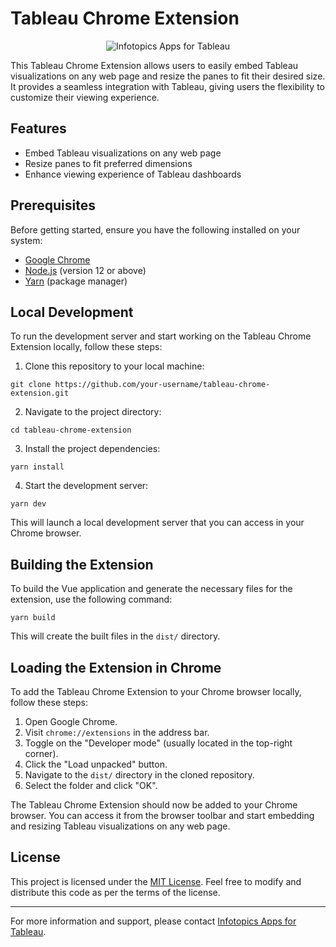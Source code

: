 # Tableau Chrome Extension

<p align="center">
  <img src="https://appsfortableau.infotopics.com/wp-content/uploads/2020/10/Infotopics-Apps-for-Tableau-logo-275x100-1.svg" alt="Infotopics Apps for Tableau" />
</p>

This Tableau Chrome Extension allows users to easily embed Tableau visualizations on any web page and resize the panes to fit their desired size. It provides a seamless integration with Tableau, giving users the flexibility to customize their viewing experience.

## Features

- Embed Tableau visualizations on any web page
- Resize panes to fit preferred dimensions
- Enhance viewing experience of Tableau dashboards

## Prerequisites

Before getting started, ensure you have the following installed on your system:

- [Google Chrome](https://www.google.com/chrome/)
- [Node.js](https://nodejs.org/en/) (version 12 or above)
- [Yarn](https://yarnpkg.com/) (package manager)

## Local Development

To run the development server and start working on the Tableau Chrome Extension locally, follow these steps:

1. Clone this repository to your local machine:

```shell
git clone https://github.com/your-username/tableau-chrome-extension.git
```

2. Navigate to the project directory:

```shell
cd tableau-chrome-extension
```

3. Install the project dependencies:

```shell
yarn install
```

4. Start the development server:

```shell
yarn dev
```

This will launch a local development server that you can access in your Chrome browser.

## Building the Extension

To build the Vue application and generate the necessary files for the extension, use the following command:

```shell
yarn build
```

This will create the built files in the `dist/` directory.

## Loading the Extension in Chrome

To add the Tableau Chrome Extension to your Chrome browser locally, follow these steps:

1. Open Google Chrome.
2. Visit `chrome://extensions` in the address bar.
3. Toggle on the "Developer mode" (usually located in the top-right corner).
4. Click the "Load unpacked" button.
5. Navigate to the `dist/` directory in the cloned repository.
6. Select the folder and click "OK".

The Tableau Chrome Extension should now be added to your Chrome browser. You can access it from the browser toolbar and start embedding and resizing Tableau visualizations on any web page.

## License

This project is licensed under the [MIT License](LICENSE). Feel free to modify and distribute this code as per the terms of the license.

---

For more information and support, please contact [Infotopics Apps for Tableau](https://www.infotopics.nl/).
